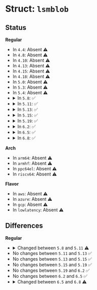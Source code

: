 # Struct: <code>lsmblob</code>

## Status
<b>Regular</b>
<ul>
<li>
In <code>4.4</code>: Absent ⚠️
</li>
<li>
In <code>4.8</code>: Absent ⚠️
</li>
<li>
In <code>4.10</code>: Absent ⚠️
</li>
<li>
In <code>4.13</code>: Absent ⚠️
</li>
<li>
In <code>4.15</code>: Absent ⚠️
</li>
<li>
In <code>4.18</code>: Absent ⚠️
</li>
<li>
In <code>5.0</code>: Absent ⚠️
</li>
<li>
In <code>5.3</code>: Absent ⚠️
</li>
<li>
In <code>5.4</code>: Absent ⚠️
</li>
<li>
<details>
<summary>In <code>5.8</code>: ✅</summary>

```c
struct lsmblob {
    u32 secid[3];
};
```
</details>
</li>
<li>
<details>
<summary>In <code>5.11</code>: ✅</summary>

```c
struct lsmblob {
    u32 secid[4];
};
```
</details>
</li>
<li>
<details>
<summary>In <code>5.13</code>: ✅</summary>

```c
struct lsmblob {
    u32 secid[4];
};
```
</details>
</li>
<li>
<details>
<summary>In <code>5.15</code>: ✅</summary>

```c
struct lsmblob {
    u32 secid[4];
};
```
</details>
</li>
<li>
<details>
<summary>In <code>5.19</code>: ✅</summary>

```c
struct lsmblob {
    u32 secid[4];
};
```
</details>
</li>
<li>
<details>
<summary>In <code>6.2</code>: ✅</summary>

```c
struct lsmblob {
    u32 secid[4];
};
```
</details>
</li>
<li>
<details>
<summary>In <code>6.5</code>: ✅</summary>

```c
struct lsmblob {
    u32 secid[4];
};
```
</details>
</li>
<li>
<details>
<summary>In <code>6.8</code>: ✅</summary>

```c
struct lsmblob {
    struct lsmblob_selinux selinux;
    struct lsmblob_smack smack;
    struct lsmblob_apparmor apparmor;
    struct lsmblob_bpf bpf;
};
```
</details>
</li>
</ul>
<b>Arch</b>
<ul>
<li>
In <code>arm64</code>: Absent ⚠️
</li>
<li>
In <code>armhf</code>: Absent ⚠️
</li>
<li>
In <code>ppc64el</code>: Absent ⚠️
</li>
<li>
In <code>riscv64</code>: Absent ⚠️
</li>
</ul>
<b>Flavor</b>
<ul>
<li>
In <code>aws</code>: Absent ⚠️
</li>
<li>
In <code>azure</code>: Absent ⚠️
</li>
<li>
In <code>gcp</code>: Absent ⚠️
</li>
<li>
In <code>lowlatency</code>: Absent ⚠️
</li>
</ul>

## Differences
<b>Regular</b>
<ul>
<li>
<details>
<summary>Changed between <code>5.8</code> and <code>5.11</code> ⚠️</summary>
<ul>
<li>
<b>Field type changed. </b>
<code>u32 secid[3]</code> ➡️ <code>u32 secid[4]</code>
</li>
</ul>
</details>
</li>
<li>
No changes between <code>5.11</code> and <code>5.13</code> ✅
</li>
<li>
No changes between <code>5.13</code> and <code>5.15</code> ✅
</li>
<li>
No changes between <code>5.15</code> and <code>5.19</code> ✅
</li>
<li>
No changes between <code>5.19</code> and <code>6.2</code> ✅
</li>
<li>
No changes between <code>6.2</code> and <code>6.5</code> ✅
</li>
<li>
<details>
<summary>Changed between <code>6.5</code> and <code>6.8</code> ⚠️</summary>
<ul>
<li>
<b>Field added. </b>
<code>struct lsmblob_selinux selinux</code>
</li>
<li>
<b>Field added. </b>
<code>struct lsmblob_smack smack</code>
</li>
<li>
<b>Field added. </b>
<code>struct lsmblob_apparmor apparmor</code>
</li>
<li>
<b>Field added. </b>
<code>struct lsmblob_bpf bpf</code>
</li>
<li>
<b>Field removed. </b>
<code>u32 secid[4]</code>
</li>
</ul>
</details>
</li>
</ul>
